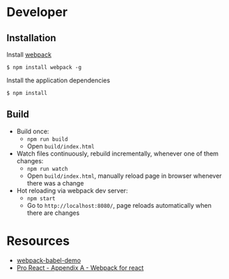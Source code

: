 # Developer

## Installation

Install [webpack](https://webpack.github.io/docs/)

    $ npm install webpack -g 

Install the application dependencies

    $ npm install


## Build

* Build once:
    * `npm run build`
    * Open `build/index.html`
* Watch files continuously, rebuild incrementally, whenever one of them changes:
    * `npm run watch`
    * Open `build/index.html`, manually reload page in browser whenever there was a change
* Hot reloading via webpack dev server:
    * `npm start`
    * Go to `http://localhost:8080/`, page reloads automatically when there are changes

# Resources

* [webpack-babel-demo](https://github.com/rauschma/webpack-babel-demo)
* [Pro React - Appendix A - Webpack for react](http://www.pro-react.com/materials/appendixA/)